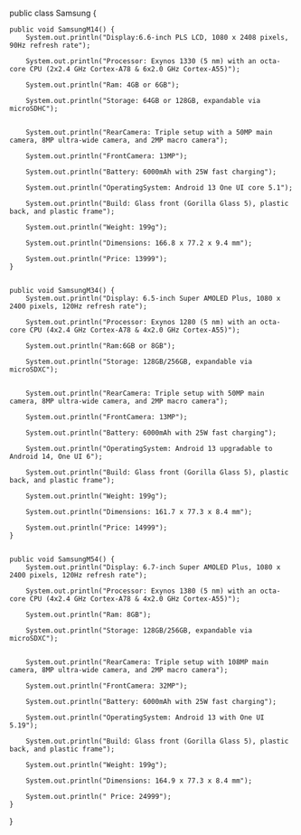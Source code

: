
public class Samsung {
      
	public void SamsungM14() {
		System.out.println("Display:6.6-inch PLS LCD, 1080 x 2408 pixels, 90Hz refresh rate");
	
		System.out.println("Processor: Exynos 1330 (5 nm) with an octa-core CPU (2x2.4 GHz Cortex-A78 & 6x2.0 GHz Cortex-A55)");
	
		System.out.println("Ram: 4GB or 6GB");
	
		System.out.println("Storage: 64GB or 128GB, expandable via microSDHC");
	
	
		System.out.println("RearCamera: Triple setup with a 50MP main camera, 8MP ultra-wide camera, and 2MP macro camera");
	
		System.out.println("FrontCamera: 13MP");
	
		System.out.println("Battery: 6000mAh with 25W fast charging");
	
		System.out.println("OperatingSystem: Android 13 One UI core 5.1");
	
		System.out.println("Build: Glass front (Gorilla Glass 5), plastic back, and plastic frame");
	
		System.out.println("Weight: 199g");
	
		System.out.println("Dimensions: 166.8 x 77.2 x 9.4 mm");
	
		System.out.println("Price: 13999");
	}

	
	public void SamsungM34() {
		System.out.println("Display: 6.5-inch Super AMOLED Plus, 1080 x 2400 pixels, 120Hz refresh rate");
	
		System.out.println("Processor: Exynos 1280 (5 nm) with an octa-core CPU (4x2.4 GHz Cortex-A78 & 4x2.0 GHz Cortex-A55)");
	
		System.out.println("Ram:6GB or 8GB");
	
		System.out.println("Storage: 128GB/256GB, expandable via microSDXC");
	
	
		System.out.println("RearCamera: Triple setup with 50MP main camera, 8MP ultra-wide camera, and 2MP macro camera");
	
		System.out.println("FrontCamera: 13MP");
	
		System.out.println("Battery: 6000mAh with 25W fast charging");
	
		System.out.println("OperatingSystem: Android 13 upgradable to Android 14, One UI 6");
	
		System.out.println("Build: Glass front (Gorilla Glass 5), plastic back, and plastic frame");
	
		System.out.println("Weight: 199g");
	
		System.out.println("Dimensions: 161.7 x 77.3 x 8.4 mm");
	
		System.out.println("Price: 14999");
	}
	
	
	public void SamsungM54() {
		System.out.println("Display: 6.7-inch Super AMOLED Plus, 1080 x 2400 pixels, 120Hz refresh rate");
	
		System.out.println("Processor: Exynos 1380 (5 nm) with an octa-core CPU (4x2.4 GHz Cortex-A78 & 4x2.0 GHz Cortex-A55)");
	
		System.out.println("Ram: 8GB");
	
		System.out.println("Storage: 128GB/256GB, expandable via microSDXC");
	
	
		System.out.println("RearCamera: Triple setup with 108MP main camera, 8MP ultra-wide camera, and 2MP macro camera");
	
		System.out.println("FrontCamera: 32MP");
	
		System.out.println("Battery: 6000mAh with 25W fast charging");
	
		System.out.println("OperatingSystem: Android 13 with One UI 5.19");
	
		System.out.println("Build: Glass front (Gorilla Glass 5), plastic back, and plastic frame");
	
		System.out.println("Weight: 199g");
	
		System.out.println("Dimensions: 164.9 x 77.3 x 8.4 mm");
	
		System.out.println(" Price: 24999");
	}
	
}
























